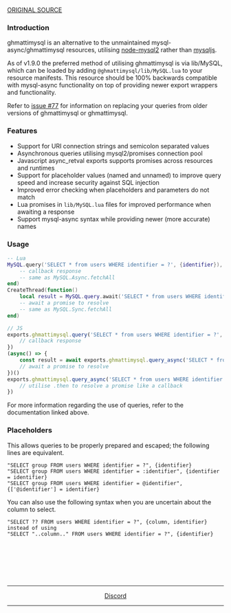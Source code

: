 

[ORIGINAL SOURCE](https://github.com/overextended/ghmattimysql/)


### Introduction
ghmattimysql is an alternative to the unmaintained mysql-async/ghmattimysql resources, utilising [node-mysql2](https://github.com/sidorares/node-mysql2) rather than [mysqljs](https://github.com/mysqljs/mysql).  

As of v1.9.0 the preferred method of utilising ghmattimysql is via lib/MySQL, which can be loaded by adding `@ghmattimysql/lib/MySQL.lua` to your resource manifests. This resource should be 100% backwards compatible with mysql-async functionality on top of providing newer export wrappers and functionality.

Refer to [issue #77](https://github.com/overextended/ghmattimysql/issues/77) for information on replacing your queries from older versions of ghmattimysql or ghmattimysql.

### Features
- Support for URI connection strings and semicolon separated values
- Asynchronous queries utilising mysql2/promises connection pool
- Javascript async_retval exports supports promises across resources and runtimes
- Support for placeholder values (named and unnamed) to improve query speed and increase security against SQL injection
- Improved error checking when placeholders and parameters do not match
- Lua promises in `lib/MySQL.lua` files for improved performance when awaiting a response
- Support mysql-async syntax while providing newer (more accurate) names

### Usage
```lua
-- Lua
MySQL.query('SELECT * from users WHERE identifier = ?', {identifier}), function(result)
    -- callback response
    -- same as MySQL.Async.fetchAll
end)
CreateThread(function()
    local result = MySQL.query.await('SELECT * from users WHERE identifier = ?', {identifier})
    -- await a promise to resolve
    -- same as MySQL.Sync.fetchAll
end)
```
```js
// JS
exports.ghmattimysql.query('SELECT * from users WHERE identifier = ?', [identifier], (result) => {
    // callback response
})
(async() => {
    const result = await exports.ghmattimysql.query_async('SELECT * from users WHERE identifier = ?', [identifier])
    // await a promise to resolve
})()
exports.ghmattimysql.query_async('SELECT * from users WHERE identifier = ?', [identifier]).then((result) => {
    // utilise .then to resolve a promise like a callback
})
```
For more information regarding the use of queries, refer to the documentation linked above.

### Placeholders
This allows queries to be properly prepared and escaped; the following lines are equivalent.

```
"SELECT group FROM users WHERE identifier = ?", {identifier}  
"SELECT group FROM users WHERE identifier = :identifier", {identifier = identifier}  
"SELECT group FROM users WHERE identifier = @identifier", {['@identifier'] = identifier}
```  
You can also use the following syntax when you are uncertain about the column to select.
```
"SELECT ?? FROM users WHERE identifier = ?", {column, identifier}  
instead of using  
"SELECT "..column.." FROM users WHERE identifier = ?", {identifier}
```  


<br><br><br><br><br>
<hr>
<p align='center'><a href='https://discord.io/overextended'>Discord</a></p>
<hr>
